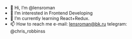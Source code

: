 - 👋 Hi, I’m @lensroman
- 👀 I’m interested in Frontend Developing
- 🌱 I’m currently learning React+Redux.
- 📫 How to reach me 
    e-mail: lensroman@bk.ru
    telegram: @chris_robbinss

<!---
lensroman/lensroman is a ✨ special ✨ repository because its `README.md` (this file) appears on your GitHub profile.
You can click the Preview link to take a look at your changes.
--->
